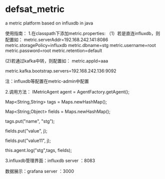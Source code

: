 # defsat_metric
a metric platform based on influxdb in java


使用指南：
1.在classpath下添加metric.properties:
（1）若是直连influxdb，则配置如：
  metric.serverAddr=192.168.242.141:8086
  metric.storagePolicy=influxdb
  metric.dbname=stg
  metric.username=root
  metric.password=root
  metric.retention=default
  
 (2)若通过kafka中转，则配置如：
 metric.appId=aaa
 
 metric.kafka.bootstrap.servers=192.168.242.136:9092
 
 注：influxdb等配置在metric-admin中配置
 
 2.调用方法：
 IMetricAgent agent = AgentFactory.getAgent();
 
 Map<String,String> tags = Maps.newHashMap();
 
 Map<String,Object> fields = Maps.newHashMap();
 
 tags.put("name", "stg");
 
 fields.put("value", j);
 
 fields.put("value11", j);
  
 this.agent.log("stg",tags, fields);
 
 3.influxdb管理界面：influxdb server ：8083
 
 数据展示：grafana server ：3000
